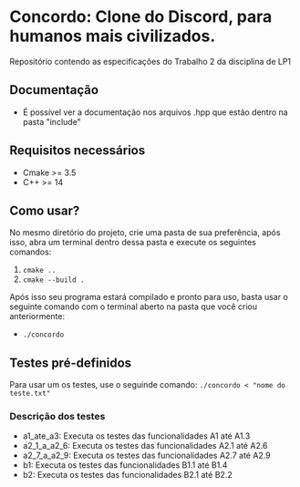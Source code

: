 # Concordo: Clone do Discord, para humanos mais civilizados.
<!--blz, bom trabalho com a documentação dos testes! 100%-->
 Repositório contendo as especificações do Trabalho 2 da disciplina de LP1

## Documentação
- É possível ver a documentação nos arquivos .hpp que estão dentro na pasta "include"

## Requisitos necessários
- Cmake >= 3.5
- C++ >= 14

## Como usar?

No mesmo diretório do projeto, crie uma pasta de sua preferência, após isso, abra um terminal dentro dessa pasta e execute os seguintes comandos:

1. `cmake ..`
2. `cmake --build .`

Após isso seu programa estará compilado e pronto para uso, basta usar o seguinte comando com o terminal aberto na pasta que você criou anteriormente:

- `./concordo`

## Testes pré-definidos
Para usar um os testes, use o seguinde comando:
`./concordo < "nome do teste.txt"`

### Descrição dos testes
- a1_ate_a3: Executa os testes das funcionalidades A1 até A1.3
- a2_1_a_a2_6: Executa os testes das funcionalidades A2.1 até A2.6
- a2_7_a_a2_9: Executa os testes das funcionalidades A2.7 até A2.9
- b1: Executa os testes das funcionalidades B1.1 até B1.4
- b2: Executa os testes das funcionalidades B2.1 até B2.2
